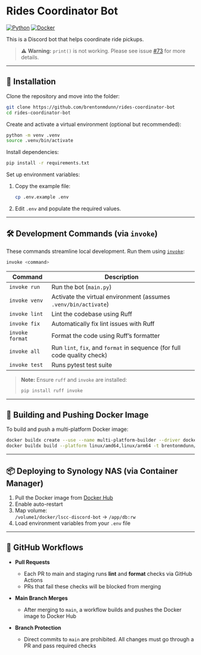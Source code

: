 # Rides Coordinator Bot

[![Python](https://img.shields.io/badge/python-3.13-blue.svg)](https://www.python.org/downloads/)
[![Docker](https://img.shields.io/badge/Docker-RideBot-blue?logo=docker)](https://hub.docker.com/r/brentonmdunn/ride-bot)

This is a Discord bot that helps coordinate ride pickups.


> ⚠️ **Warning:** `print()` is not working. Please see issue [#73](https://github.com/brentonmdunn/rides-coordinator-bot/issues/73) for more details.
---

## 🚀 Installation

Clone the repository and move into the folder:

```bash
git clone https://github.com/brentonmdunn/rides-coordinator-bot
cd rides-coordinator-bot
```

Create and activate a virtual environment (optional but recommended):

```bash
python -m venv .venv
source .venv/bin/activate
```

Install dependencies:

```bash
pip install -r requirements.txt
```

Set up environment variables:

1. Copy the example file:
    ```bash
    cp .env.example .env
    ```
2. Edit `.env` and populate the required values.

---

## 🛠️ Development Commands (via `invoke`)

These commands streamline local development. Run them using [`invoke`](https://www.pyinvoke.org/):

```bash
invoke <command>
```

| Command         | Description                                                                 |
|-----------------|-----------------------------------------------------------------------------|
| `invoke run`    | Run the bot (`main.py`)                                                     |
| `invoke venv`   | Activate the virtual environment (assumes `.venv/bin/activate`)             |
| `invoke lint`   | Lint the codebase using Ruff                                                |
| `invoke fix`    | Automatically fix lint issues with Ruff                                     |
| `invoke format` | Format the code using Ruff’s formatter                                      |
| `invoke all`    | Run `lint`, `fix`, and `format` in sequence (for full code quality check)   |
| `invoke test`   | Runs pytest test suite                                                      |

> **Note:** Ensure `ruff` and `invoke` are installed:
> ```bash
> pip install ruff invoke
> ```

---

## 🐳 Building and Pushing Docker Image

To build and push a multi-platform Docker image:

```bash
docker buildx create --use --name multi-platform-builder --driver docker-container
docker buildx build --platform linux/amd64,linux/arm64 -t brentonmdunn/ride-bot --push .
```

---

## 📦 Deploying to Synology NAS (via Container Manager)

1. Pull the Docker image from [Docker Hub](https://hub.docker.com/r/brentonmdunn/ride-bot)
2. Enable auto-restart
3. Map volume:  
   `/volume1/docker/lscc-discord-bot` → `/app/db:rw`
4. Load environment variables from your `.env` file

---

## 🧪 GitHub Workflows

- **Pull Requests**
  - Each PR to main and staging runs **lint** and **format** checks via GitHub Actions
  - PRs that fail these checks will be blocked from merging

- **Main Branch Merges**
  - After merging to `main`, a workflow builds and pushes the Docker image to Docker Hub

- **Branch Protection**
  - Direct commits to `main` are prohibited. All changes must go through a PR and pass required checks

